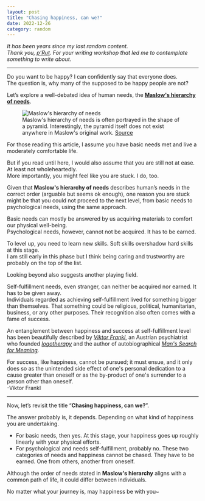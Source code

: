 ```yaml
---
layout: post
title: "Chasing happiness, can we?"
date: 2022-12-26
category: random
---
```


*It has been years since my last random content.*  
*Thank you, [p'Rut](https://anontawong.com/about/). For your writing workshop that led me to contemplate something to write about.*

---

Do you want to be happy? I can confidently say that everyone does.  
The question is, why many of the supposed to be happy people are not? 

Let’s explore a well-debated idea of human needs, the [**Maslow's hierarchy of needs**](https://en.wikipedia.org/wiki/Maslow%27s_hierarchy_of_needs).
<div class="my-4 text-center">
    <figure>
        <img class="w-50" src="{{ site.url }}/random/img/maslow.png" alt="Maslow's hierarchy of needs">
        <figcaption>
            Maslow's hierarchy of needs is often portrayed in the shape of a pyramid. Interestingly, the pyramid itself does not exist anywhere in Maslow's original work. 
            <a href="https://en.wikipedia.org/wiki/Maslow%27s_hierarchy_of_needs" target="_blank">Source</a>
        </figcaption>
    </figure>
</div>

For those reading this article, I assume you have basic needs met and live a moderately comfortable life. 

But if you read until here, I would also assume that you are still not at ease. At least not wholeheartedly.  
More importantly, you might feel like you are stuck. I do, too.  

Given that **Maslow's hierarchy of needs** describes human’s needs in the correct order (arguable but seems ok enough), one reason you are stuck might be that you could not proceed to the next level, from basic needs to psychological needs, using the same approach.  

Basic needs can mostly be answered by us acquiring materials to comfort our physical well-being.  
Psychological needs, however, cannot not be acquired. It has to be earned. 

To level up, you need to learn new skills. Soft skills overshadow hard skills at this stage.  
I am still early in this phase but I think being caring and trustworthy are probably on the top of the list. 

Looking beyond also suggests another playing field.  

Self-fulfillment needs, even stranger, can neither be acquired nor earned. It has to be given away.  
Individuals regarded as achieving self-fulfillment lived for something bigger than themselves. That something could be religious, political, humanitarian, business, or any other purposes. Their recognition also often comes with a fame of success. 

An entanglement between happiness and success at self-fulfillment level has been beautifully described by [*Viktor Frankl*](https://en.wikipedia.org/wiki/Viktor_Frankl), an Austrian psychiatrist who founded [*logotherapy*](https://en.wikipedia.org/wiki/Logotherapy) and the author of autobiographical [*Man's Search for Meaning*](https://en.wikipedia.org/wiki/Man%27s_Search_for_Meaning).  

<div class="jumbotron align-items-center">
    For success, like happiness, cannot be pursued; it must ensue, and it only does so as the unintended side effect of one's personal dedication to a cause greater than oneself or as the by-product of one's surrender to a person other than oneself. <br>
    <span class="text-muted">-Viktor Frankl</span>
</div>

-- -

Now, let’s revisit the title “**Chasing happiness, can we?**”.

The answer probably is, it depends. Depending on what kind of happiness you are undertaking.

- For basic needs, then yes. 
At this stage, your happiness goes up roughly linearly with your physical efforts.
- For psychological and needs self-fulfillment, probably no. These two categories of needs and happiness cannot be chased. They have to be earned. One from others, another from oneself.

Although the order of needs stated in **Maslow's hierarchy** aligns with a common path of life, it could differ between individuals.


<p class="lead">No matter what your journey is, may happiness be with you~</p>
